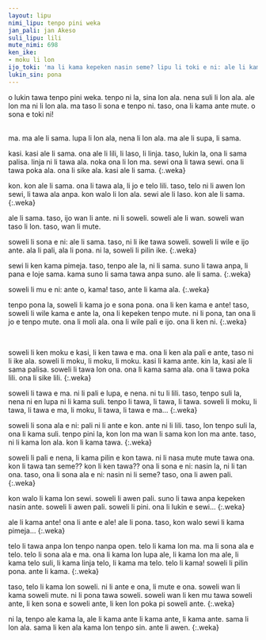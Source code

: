 ```yaml
---
layout: lipu
nimi_lipu: tenpo pini weka
jan_pali: jan Akeso
suli_lipu: lili
mute_nimi: 698
ken_ike:
- moku li lon
ijo_toki: 'ma li kama kepeken nasin seme? lipu li toki e ni: ale li kama tan pali pi soweli wawa wan.'
lukin_sin: pona
---
```


<style>
.weka {
  text-indent: 2em;
}
.content p{
  margin-bottom:1px;
  margin-top:1px;
}
</style>


o lukin tawa tenpo pini weka. tenpo ni la, sina lon ala. nena suli li lon ala. ale lon ma ni li lon ala. ma taso li sona e tenpo ni. taso, ona li kama ante mute. o sona e toki ni!

<br>
ma. ma ale li sama. lupa li lon ala, nena li lon ala. ma ale li supa, li sama.

kasi. kasi ale li sama. ona ale li lili, li laso, li linja. taso, lukin la, ona li sama palisa. linja ni li tawa ala. noka ona li lon ma. sewi ona li tawa sewi. ona li tawa poka ala. ona li sike ala. kasi ale li sama.
{:.weka}
    
  kon. kon ale li sama. ona li tawa ala, li jo e telo lili. taso, telo ni li awen lon sewi, li tawa ala anpa. kon walo li lon ala. sewi ale li laso. kon ale li sama.
{:.weka}
  <br>

ale li sama. taso, ijo wan li ante. ni li soweli. soweli ale li wan. soweli wan taso li lon. taso, wan li mute.

  soweli li sona e ni: ale li sama. taso, ni li ike tawa soweli. soweli li wile e ijo ante. ala li pali, ala li pona. ni la, soweli li pilin ike.
{:.weka}
    
  sewi li ken kama pimeja. taso, tenpo ale la, ni li sama. suno li tawa anpa, li pana e loje sama. kama suno li sama tawa anpa suno. ale li sama.
{:.weka}

soweli li mu e ni: ante o, kama! taso, ante li kama ala.
{:.weka}
    
tenpo pona la, soweli li kama jo e sona pona. ona li ken kama e ante! taso, soweli li wile kama e ante la, ona li kepeken tenpo mute. ni li pona, tan ona li jo e tenpo mute. ona li moli ala. ona li wile pali e ijo. ona li ken ni.
{:.weka}

<br>

soweli li ken moku e kasi, li ken tawa e ma. ona li ken ala pali e ante, taso ni li ike ala. soweli li moku, li moku, li moku. kasi li kama ante. kin la, kasi ale li sama palisa. soweli li tawa lon ona. ona li kama sama ala. ona li tawa poka lili. ona li sike lili.
{:.weka}


soweli li tawa e ma. ni li pali e lupa, e nena. ni tu li lili. taso, tenpo suli la, nena ni en lupa ni li kama suli. tenpo li tawa, li tawa, li tawa. soweli li moku, li tawa, li tawa e ma, li moku, li tawa, li tawa e ma…
{:.weka}
    
soweli li sona ala e ni: pali ni li ante e kon. ante ni li lili. taso, lon tenpo suli la, ona li kama suli. tenpo pini la, kon lon ma wan li sama kon lon ma ante. taso, ni li kama lon ala. kon li kama tawa.
{:.weka}

soweli li pali e nena, li kama pilin e kon tawa. ni li nasa mute mute tawa ona. kon li tawa tan seme?? kon li ken tawa?? ona li sona e ni: nasin la, ni li tan ona. taso, ona li sona ala e ni: nasin ni li seme? taso, ona li awen pali.
{:.weka}

kon walo li kama lon sewi. soweli li awen pali. suno li tawa anpa kepeken nasin ante. soweli li awen pali. soweli li pini. ona li lukin e sewi…
{:.weka}
    
ale li kama ante! ona li ante e ale! ale li pona. taso, kon walo sewi li kama pimeja…
{:.weka}
    
telo li tawa anpa lon tenpo nanpa open. telo li kama lon ma. ma li sona ala e telo. telo li sona ala e ma. ona li kama lon lupa ale, li kama lon ma ale, li kama telo suli, li kama linja telo, li kama ma telo. telo li kama! soweli li pilin pona. ante li kama.
{:.weka}
    
taso, telo li kama lon soweli. ni li ante e ona, li mute e ona. soweli wan li kama soweli mute. ni li pona tawa soweli. soweli wan li ken mu tawa soweli ante, li ken sona e soweli ante, li ken lon poka pi soweli ante.
{:.weka}


ni la, tenpo ale kama la, ale li kama ante li kama ante, li kama ante. sama li lon ala. sama li ken ala kama lon tenpo sin. ante li awen.
{:.weka}